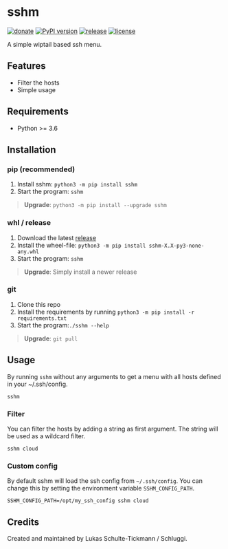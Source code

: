 # sshm
[![donate](https://img.shields.io/badge/donate-PayPal-blue.svg)](https://www.paypal.com/cgi-bin/webscr?cmd=_s-xclick&hosted_button_id=KPG2MY37LCC24&source=url)
[![PyPI version](https://badge.fury.io/py/sshm.svg)](https://badge.fury.io/py/sshm)
[![release](https://img.shields.io/github/v/release/schluggi/sshm.svg)](https://github.com/Schluggi/sshm/releases/latest)
[![license](https://img.shields.io/badge/license-MIT-yellow.svg)](https://github.com/Schluggi/sshm/blob/master/LICENSE.txt)

A simple wiptail based ssh menu.

## Features
- Filter the hosts 
- Simple usage
    
## Requirements
- Python >= 3.6

## Installation
### pip (recommended)
1. Install sshm: `python3 -m pip install sshm`
2. Start the program: `sshm`
> **Upgrade**: `python3 -m pip install --upgrade sshm`

### whl / release
1. Download the latest [release](https://github.com/Schluggi/sshm/releases/latest)
2. Install the wheel-file: `python3 -m pip install sshm-X.X-py3-none-any.whl`
2. Start the program: `sshm`
> **Upgrade**: Simply install a newer release
 
### git
1. Clone this repo
2. Install the requirements by running `python3 -m pip install -r requirements.txt` 
3. Start the program:`./sshm --help` 
> **Upgrade**: `git pull`

## Usage
By running `sshm` without any arguments to get a menu with all hosts defined in your ~/.ssh/config.
```commandline
sshm
```

### Filter
You can filter the hosts by adding a string as first argument. The string will be used as a wildcard filter. 
```commandline
sshm cloud
```

### Custom config
By default sshm will load the ssh config from `~/.ssh/config`. You can change this by setting the environment variable
`SSHM_CONFIG_PATH`.
```commandline
SSHM_CONFIG_PATH=/opt/my_ssh_config sshm cloud
```


  
## Credits 
Created and maintained by Lukas Schulte-Tickmann / Schluggi.
